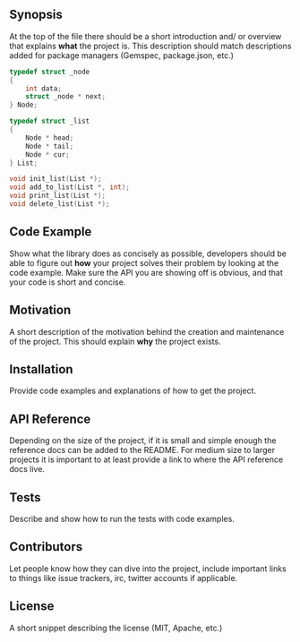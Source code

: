 ## Synopsis

At the top of the file there should be a short introduction and/ or overview that explains **what** the project is. This description should match descriptions added for package managers (Gemspec, package.json, etc.)
``` C
typedef struct _node
{
	int data;
	struct _node * next;
} Node;

typedef struct _list
{
	Node * head;
	Node * tail;
	Node * cur;
} List;

void init_list(List *);
void add_to_list(List *, int);
void print_list(List *);
void delete_list(List *);
```

## Code Example

Show what the library does as concisely as possible, developers should be able to figure out **how** your project solves their problem by looking at the code example. Make sure the API you are showing off is obvious, and that your code is short and concise.

## Motivation

A short description of the motivation behind the creation and maintenance of the project. This should explain **why** the project exists.

## Installation

Provide code examples and explanations of how to get the project.

## API Reference

Depending on the size of the project, if it is small and simple enough the reference docs can be added to the README. For medium size to larger projects it is important to at least provide a link to where the API reference docs live.

## Tests

Describe and show how to run the tests with code examples.

## Contributors

Let people know how they can dive into the project, include important links to things like issue trackers, irc, twitter accounts if applicable.

## License

A short snippet describing the license (MIT, Apache, etc.)
